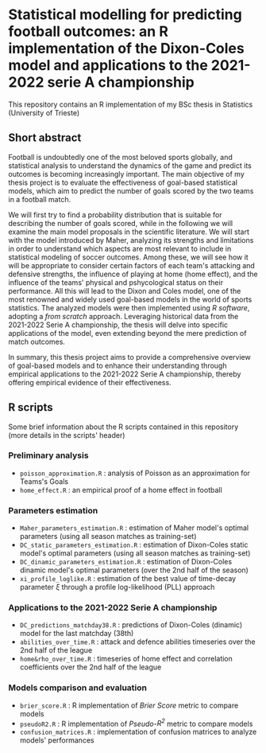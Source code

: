 # Statistical modelling for predicting football outcomes: an R implementation of the Dixon-Coles model and applications to the 2021-2022 serie A championship 

This repository contains an R implementation of my BSc thesis in Statistics (University of Trieste)
## Short abstract
Football is undoubtedly one of the most beloved sports globally, and statistical analysis to understand the dynamics of the game and predict its outcomes is becoming increasingly important. The main objective of my thesis project is to evaluate the effectiveness of goal-based statistical models, which aim to predict the number of goals scored by the two teams in a football match.

We will first try to find a probability distribution that is suitable for describing the number of goals scored, while in the following we will examine the main model proposals in the scientific literature. We will start with the model introduced by Maher, analyzing its strengths and limitations in order to understand which aspects are most relevant to include in statistical modeling of soccer outcomes. Among these, we will see how it will be appropriate to consider certain factors of each team's attacking and defensive strengths, the influence of playing at home (home effect), and the influence of the teams' physical and pshycological status on their performance. All this will lead to the Dixon and Coles model, one of the most renowned and widely used goal-based models in the world of sports statistics. The analyzed models were then implemented using *R software*, adopting a *from scratch* approach. Leveraging historical data from the 2021-2022 Serie A championship, the thesis will delve into specific applications of the model, even extending beyond the mere prediction of match outcomes.

In summary, this thesis project aims to provide a comprehensive overview of goal-based models and to enhance their understanding through empirical applications to the 2021-2022 Serie A championship, thereby offering empirical evidence of their effectiveness.




## R scripts
Some brief information about the R scripts contained in this repository (more details in the scripts' header)

### Preliminary analysis
- `poisson_approximation.R` : analysis of Poisson as an approximation for Teams's Goals
- `home_effect.R` : an empirical proof of a home effect in football

### Parameters estimation
- `Maher_parameters_estimation.R` : estimation of Maher model's optimal parameters (using all season matches as training-set)
- `DC_static_parameters_estimation.R` : estimation of Dixon-Coles static model's optimal parameters (using all season matches as training-set)
- `DC_dinamic_parameters_estimation.R` : estimation of Dixon-Coles dinamic model's optimal parameters (over the 2nd half of the season)
- `xi_profile_loglike.R` : estimation of the best value of time-decay parameter $\xi$ through a profile log-likelihood (PLL) approach

### Applications to the 2021-2022 Serie A championship
- `DC_predictions_matchday38.R` : predictions of Dixon-Coles (dinamic) model for the last matchday (38th)
- `abilities_over_time.R` : attack and defence abilities timeseries over the 2nd half of the league
- `home&rho_over_time.R` : timeseries of home effect and correlation coefficients over the 2nd half of the league

### Models comparison and evaluation
- `brier_score.R` : R implementation of *Brier Score* metric to compare models
- `pseudoR2.R` : R implementation of *Pseudo-$R^2$* metric to compare models
- `confusion_matrices.R` : implementation of confusion matrices to analyze models' performances
